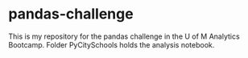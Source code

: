 # pandas-challenge

This is my repository for the pandas challenge in the U of M Analytics Bootcamp. Folder PyCitySchools holds the analysis notebook.
